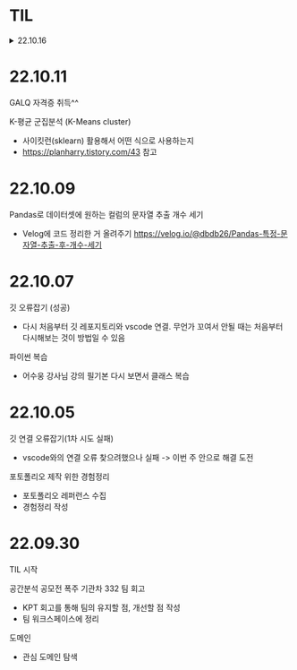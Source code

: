 # TIL

<details>
# <summary> 22.10.16</summary>
<div markdown="1">       

네이버 지도 스크래핑
* ifame으로 지도에서 검색어를 검색했을 때 나오는 결과창만을 뽑아냄
* 검색 출력 창이 스크롤되지 않는 문제 발생
* 
</div>
</details>

# 22.10.11

GALQ 자격증 취득^^

K-평균 군집분석 (K-Means cluster) 
* 사이킷런(sklearn) 활용해서 어떤 식으로 사용하는지
* https://planharry.tistory.com/43 참고

# 22.10.09 

Pandas로 데이터셋에 원하는 컬럼의 문자열 추출 개수 세기
* Velog에 코드 정리한 거 올려주기 https://velog.io/@dbdb26/Pandas-특정-문자열-추출-후-개수-세기

# 22.10.07

깃 오류잡기 (성공)
* 다시 처음부터 깃 레포지토리와 vscode 연결.
무언가 꼬여서 안될 때는 처음부터 다시해보는 것이 방법일 수 있음

파이썬 복습
* 어수웅 강사님 강의 필기본 다시 보면서 클래스 복습
# 22.10.05

깃 연결 오류잡기(1차 시도 실패)
* vscode와의 연결 오류 찾으려했으나 실패 -> 이번 주 안으로 해결 도전

포토폴리오 제작 위한 경험정리
* 포토폴리오 레퍼런스 수집
* 경험정리 작성


# 22.09.30

TIL 시작

공간분석 공모전 폭주 기관차 332 팀 회고
* KPT 회고를 통해 팀의 유지할 점, 개선할 점 작성
* 팀 워크스페이스에 정리

도메인
* 관심 도메인 탐색
